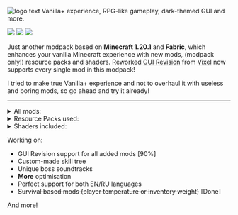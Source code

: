 ![logo text](https://github.com/westahdusiwii/rocket/assets/156493898/53d3497b-dbb6-4a6a-aaa3-0784dc8e8b69)
Vanilla+ experience, RPG-like gameplay, dark-themed GUI and more.

[<img src="https://github.com/westahdusiwii/rocket/assets/156493898/939b57a7-f4e7-4e39-9b2b-abf125171430">](https://modrinth.com/modpack/rocket) [<img src="https://github.com/westahdusiwii/rocket/assets/156493898/9246b569-ab88-4070-aba8-f6d0274b39ba">](https://discord.gg/KScRA9Wr9x) [<img src="https://github.com/westahdusiwii/rocket/assets/156493898/f4b65ffd-fbe0-469d-9a64-9b7f742d0234">](https://github.com/westahdusiwii/rocket/issues)

Just another modpack based on **Minecraft 1.20.1** and **Fabric**, which enhances your vanilla Minecraft experience with new mods, (modpack only!) resource packs and shaders. Reworked [GUI Revision](https://modrinth.com/resourcepack/gui-revision) from [Vixel](https://modrinth.com/user/Vixel) now supports every single mod in this modpack!

I tried to make true Vanilla+ experience and not to overhaul it with useless and boring mods, so go ahead and try it already!

---

<details>
<summary>All mods:</summary>

- [3D Skin Layers](https://modrinth.com/mod/zV5r3pPn)
- [Ad Astra](https://modrinth.com/mod/3ufwT9JF)
- [Adorn](https://modrinth.com/mod/E6FUtRJh)
- [AdventureZ](https://modrinth.com/mod/defK2XM3)
- [AmbientSounds](https://modrinth.com/mod/ambientsounds)
- [Another Furniture](https://modrinth.com/mod/ulloLmqG)
- [AppleSkin](https://modrinth.com/mod/EsAfCjCV)
- [Aquamirae](https://modrinth.com/mod/k23mNPhZ)
- [Architectury](https://modrinth.com/mod/lhGA9TYQ)
- [AutoTag Convention](https://modrinth.com/mod/8FdYDHF5)
- [Auto Third Person](https://modrinth.com/mod/ANu8FMzT)
- [AzureLib Armor](https://modrinth.com/mod/pduQXSbl)
- [AzureLib](https://modrinth.com/mod/7zlUOZvb)
- [Balm](https://modrinth.com/mod/MBAkmtvl)
- [Basic Weapons](https://modrinth.com/mod/sc2Pektv)
- [BCLib](https://modrinth.com/mod/BgNRHReB)
- [Better Advancements](https://modrinth.com/mod/Q2OqKxDG)
- [Better Combat](https://modrinth.com/mod/5sy6g3kz)
- [Better End](https://modrinth.com/mod/gc8OEnCC)
- [Better Nether](https://modrinth.com/mod/MpzVLzy5)
- [Better Third Person](https://modrinth.com/mod/G1s2WpNo)
- [Better village](https://www.curseforge.com/projects/615351)
- [Blur (Fabric)](https://modrinth.com/mod/NK39zBp2)
- [Bookshelf](https://modrinth.com/mod/uy4Cnpcm)
- [Botarium](https://modrinth.com/mod/2u6LRnMa)
- [Cardinal Components API](https://modrinth.com/mod/K01OU20C)
- [ChoiceTheorem's Overhauled Village](https://modrinth.com/mod/fgmhI8kH)
- [Chunky](https://modrinth.com/mod/fALzjamp)
- [CIT Resewn](https://modrinth.com/mod/otVJckYQ)
- [Cloth Config v11](https://modrinth.com/mod/9s6osm5g)
- [Collective](https://modrinth.com/mod/e0M1UDsY)
- [CompleteConfig](https://modrinth.com/mod/GtqG8z1h)
- [Concurrent Chunk Management Engine](https://modrinth.com/mod/VSNURh3q)
- [Continuity](https://modrinth.com/mod/1IjD5062)
- [Controlling For Fabric](https://modrinth.com/mod/xv94TkTM)
- [CreativeCore](https://modrinth.com/mod/OsZiaDHq)
- [Creeper Overhaul](https://modrinth.com/mod/MI1LWe93)
- [Cristel Lib](https://modrinth.com/mod/cl223EMc)
- [Croptopia](https://www.curseforge.com/projects/415438)
- [CTOV - Croptopia compat](https://modrinth.com/mod/5cWrW4FI)
- [CTOV - Gazebo compat](https://modrinth.com/mod/wE0hjz4k)
- [CTOV - More villagers compat](https://modrinth.com/mod/fyGliXG0)
- [CTOV - Villagers Plus Compat](https://modrinth.com/mod/UiaFErsS)
- [CTOV - Wizards Compat](https://modrinth.com/mod/uZAJ8Zy7)
- [Cull Leaves](https://modrinth.com/mod/GNxdLCoP)
- [Custom Splash Screen](https://modrinth.com/mod/BwFQLeCh)
- [DashLoader](https://modrinth.com/mod/ZfQ3kTvR)
- [Dawn API](https://modrinth.com/mod/meZK2DCX)
- [Deeper and Darker](https://modrinth.com/mod/fnAffV0n)
- [Dehydration](https://modrinth.com/mod/qWDh3G0p)
- [Doggo Mod Overhauled](https://modrinth.com/mod/ReOjbL4W)
- [Dungeons and Taverns Ancient City Overhaul](https://modrinth.com/mod/DNuNq5bb)
- [Dungeons and Taverns Pillager Outpost Rework](https://modrinth.com/mod/QIt10I7z)
- [Dungeons and Taverns Stronghold Rework](https://modrinth.com/mod/rYocd2LE)
- [Dungeons and Taverns](https://modrinth.com/mod/tpehi7ww)
- [Dungeons+: Towers](https://modrinth.com/mod/vdl5436m)
- [Dynamic Crosshair Compat](https://modrinth.com/mod/EwPIWPJ9)
- [Dynamic Crosshair](https://modrinth.com/mod/ZcR9weSm)
- [EMI Trades](https://modrinth.com/mod/j2HhbEE7)
- [EMI](https://modrinth.com/mod/fRiHVvU7)
- [Enchanting Infuser](https://modrinth.com/mod/ePv85y52)
- [EnchantmentDescriptions](https://modrinth.com/mod/UVtY3ZAC)
- [Ender Dragon Fight Remastered](https://modrinth.com/mod/HQsBdHGd)
- [Enderman Overhaul](https://modrinth.com/mod/Lq6ojcWv)
- [End Remastered](https://modrinth.com/mod/ZJTGwAND)
- [Enhanced Block Entities](https://modrinth.com/mod/OVuFYfre)
- [EntityCulling-Fabric](https://modrinth.com/mod/NNAgCjsB)
- [Entity Model Features](https://modrinth.com/mod/4I1XuqiY)
- [Entity Texture Features](https://modrinth.com/mod/BVzZfTc1)
- [EnvironmentZ](https://modrinth.com/mod/TggYmc6t)
- [EpheroLib](https://www.curseforge.com/projects/885449)
- [essential-container](https://modrinth.com/mod/k2ZPuTBm)
- [Expanded Storage](https://modrinth.com/mod/F56tBubk)
- [Explorify](https://modrinth.com/mod/HSfsxuTo)
- [Fabric API](https://modrinth.com/mod/P7dR8mSH)
- [Fabric Language Kotlin](https://modrinth.com/mod/Ha28R6CL)
- [FerriteCore](https://modrinth.com/mod/uXXizFIs)
- [Forge Config API Port](https://modrinth.com/mod/ohNO6lps)
- [Galosphere](https://modrinth.com/mod/Kn7xyQ1v)
- [Gazebos](https://modrinth.com/mod/XIpMGI6r)
- [GeckoLib 4](https://modrinth.com/mod/8BmcQJ2H)
- [Hardcore Revival](https://modrinth.com/mod/HqKoXaXz)
- [Held Item Info](https://modrinth.com/mod/tEcWzCZz)
- [Highlighter](https://modrinth.com/mod/cVNW5lr6)
- [HT's TreeChop](https://modrinth.com/mod/gHoB7SHO)
- [Iceberg](https://modrinth.com/mod/5faXoLqX)
- [ImmediatelyFast](https://modrinth.com/mod/5ZwdcRci)
- [Indium](https://modrinth.com/mod/Orvt0mRa)
- [Inventory Essentials](https://modrinth.com/mod/Boon8xwi)
- [Iris](https://modrinth.com/mod/YL57xq9U)
- [Jade](https://modrinth.com/mod/nvQzSEkH)
- [LazyDFU](https://modrinth.com/mod/hvFnDODi)
- [Legendary Tooltips](https://modrinth.com/mod/atHH8NyV)
- [libIPN](https://modrinth.com/mod/onSQdWhM)
- [Library ferret](https://www.curseforge.com/projects/532730)
- [LibZ](https://modrinth.com/mod/yUBXc3AH)
- [Lio's Overhauled Villages](https://modrinth.com/mod/piqpXT8s)
- [Lithium](https://modrinth.com/mod/gvQqBUqZ)
- [Loading Backgrounds](https://modrinth.com/mod/dH40biZd)
- [Macaw's Bridges](https://modrinth.com/mod/GURcjz8O)
- [MidnightLib](https://modrinth.com/mod/codAaoxh)
- [Model Gap Fix](https://modrinth.com/mod/QdG47OkI)
- [ModernFix](https://modrinth.com/mod/nmDcB62a)
- [ModMenu Badges Lib](https://modrinth.com/mod/eUw8l2Vi)
- [Mod Menu](https://modrinth.com/mod/mOgUt4GM)
- [Moog's Voyager Structures](https://modrinth.com/mod/OQAgZMH1)
- [Moonlight](https://modrinth.com/mod/twkfQtEc)
- [More Culling](https://modrinth.com/mod/51shyZVL)
- [More Mob Variants](https://modrinth.com/mod/JiEhJ3WG)
- [More Spawners](https://modrinth.com/mod/ETYqWHa5)
- [More Villagers](https://www.curseforge.com/projects/486080)
- [Mouse Tweaks](https://modrinth.com/mod/aC3cM3Vq)
- [Mythic Mobs](https://modrinth.com/mod/avrKhvsK)
- [Mythic Mounts](https://modrinth.com/mod/xP7vOoRA)
- [Mythic Upgrades](https://modrinth.com/mod/ERH7cFoy)
- [Naturalist](https://modrinth.com/mod/F8BQNPWX)
- [Necronomicon](https://modrinth.com/mod/P1Kv5EAO)
- [NotEnoughAnimations](https://modrinth.com/mod/MPCX6s5C)
- [Numismatic Overhaul](https://modrinth.com/mod/ZXm8hVxN)
- [Nyf's Spiders](https://modrinth.com/mod/dOGM7ccu)
- [Obscure API](https://modrinth.com/mod/fU7jbFHc)
- [oωo](https://modrinth.com/mod/ccKDOlHs)
- [Patchouli](https://modrinth.com/mod/nU0bVIaL)
- [Ping Wheel](https://modrinth.com/mod/QQXAdCzh)
- [Plasmo Voice](https://modrinth.com/mod/1bZhdhsH)
- [Player Animator](https://modrinth.com/mod/gedNE4y2)
- [Presence Footsteps](https://modrinth.com/mod/rcTfTZr3)
- [Prism](https://modrinth.com/mod/1OE8wbN0)
- [Promenade](https://modrinth.com/mod/GuE5FpvB)
- [Puzzles Lib](https://modrinth.com/mod/QAGBst4M)
- [Raised](https://modrinth.com/mod/nCQRBEiR)
- [Reese's Sodium Options](https://modrinth.com/mod/Bh37bMuy)
- [Regions Unexplored](https://modrinth.com/mod/Tkikq67H)
- [Remove Terralith Intro Message](https://modrinth.com/mod/sk4iFZGy)
- [Repurposed Structures](https://modrinth.com/mod/muf0XoRe)
- [Resourcefulconfig](https://modrinth.com/mod/M1953qlQ)
- [Resourceful Lib](https://modrinth.com/mod/G1hIVOrD)
- [Runes](https://modrinth.com/mod/lP9Yrr1E)
- [Sanguine](https://modrinth.com/mod/zliP2NTL)
- [Scorched](https://modrinth.com/mod/yID404Mu)
- [Searchables](https://modrinth.com/mod/fuuu3xnx)
- [Skeleton Horse Spawn](https://modrinth.com/mod/ZcqNoW8j)
- [Sky Villages](https://www.curseforge.com/projects/545483)
- [Sodium Extra](https://modrinth.com/mod/PtjYWJkn)
- [Sodium](https://modrinth.com/mod/AANobbMI)
- [Sound Physics Remastered](https://modrinth.com/mod/qyVF9oeo)
- [spark](https://modrinth.com/mod/l6YH9Als)
- [Spellbound Weapons](https://modrinth.com/mod/egyqODDj)
- [Spell Engine](https://modrinth.com/mod/XvoWJaA2)
- [Spell Power Attribute](https://modrinth.com/mod/8ooWzSQP)
- [Spelunkery](https://modrinth.com/mod/krskFMfA)
- [Starlight](https://modrinth.com/mod/H8CaAYZC)
- [Status Effect Bars](https://modrinth.com/mod/x02cBj9Y)
- [Structory](https://www.curseforge.com/projects/636540)
- [Structure Pool API](https://modrinth.com/mod/LrYZi08Q)
- [Supplementaries](https://modrinth.com/mod/fFEIiSDQ)
- [Tectonic](https://modrinth.com/mod/lWDHr9jE)
- [TerraBlender](https://modrinth.com/mod/kkmrDlKT)
- [Terralith](https://modrinth.com/mod/8oi3bsk5)
- [The Graveyard](https://modrinth.com/mod/QivVPB8W)
- [The Lost Castle](https://modrinth.com/mod/FGlHZl7X)
- [Tidal Towns](https://modrinth.com/mod/EEIwvQVo)
- [Tips](https://modrinth.com/mod/AMCbgyVw)
- [Towns and Towers](https://modrinth.com/mod/DjLobEOy)
- [Traveler's Backpack](https://modrinth.com/mod/rlloIFEV)
- [Traveler's Titles](https://modrinth.com/mod/JtifUr64)
- [Trinkets](https://modrinth.com/mod/5aaWibi9)
- [Villagers Plus](https://modrinth.com/mod/oHGMwNDR)
- [Villages&Pillages](https://modrinth.com/mod/klXONLDA)
- [Visuality](https://modrinth.com/mod/rI0hvYcd)
- [Wakes](https://modrinth.com/mod/dlNu0RQY)
- [When Dungeons Arise](https://modrinth.com/mod/8DfbfASn)
- [Wizards (RPG Series)](https://modrinth.com/mod/NkGaQMDA)
- [Xaero's Minimap Arrow Fix](https://modrinth.com/mod/uyEClyfU)
- [Xaero's Minimap](https://modrinth.com/mod/1bokaNcj)
- [Xaero's World Map](https://modrinth.com/mod/NcUtCpym)
- [YetAnotherConfigLib](https://modrinth.com/mod/1eAoo2KR)
- [YUNG's API](https://modrinth.com/mod/Ua7DFN59)
- [YUNG's Better Mineshafts](https://modrinth.com/mod/HjmxVlSr)
- [YUNG's Better Strongholds](https://modrinth.com/mod/kidLKymU)
- [YUNG's Bridges](https://modrinth.com/mod/Ht4BfYp6)
- [Zoomify](https://modrinth.com/mod/w7ThoJFB)

And many API's, addons and compatibility mods.

</details>

<details>
<summary>Resource Packs used:</summary>

- [GUI Revision](https://modrinth.com/resourcepack/gui-revision)
- [Fresh Animations](https://modrinth.com/resourcepack/fresh-animations)
- [Even Better Enchants](https://modrinth.com/resourcepack/even-better-enchants)
- [RAY's 3D Rails](https://modrinth.com/resourcepack/rays-3d-rails)
- [RAY's 3D Ladders](https://modrinth.com/resourcepack/rays-3d-ladders)
- [Simply 3D](https://modrinth.com/resourcepack/simply3d)
- [Simply 3D Extras](https://modrinth.com/resourcepack/simply3d-extras)
- [Cubic Sun & Moon](https://modrinth.com/resourcepack/cubic-sun-moon)
- [Better Lanterns](https://modrinth.com/resourcepack/better-lanterns)
- [Dungeons and Taverns](https://modrinth.com/datapack/dungeons-and-taverns)
- [Minecraft Ten Font](https://modrinth.com/resourcepack/mc10)
- [CTOV - Villagers Plus Compat](https://modrinth.com/datapack/ctov-villagers-plus-compat)
- [Eclectic Trove](https://modrinth.com/resourcepack/eclectic-trove-legendary-tooltips)
- [New villagers!](https://modrinth.com/resourcepack/kripatskys-villagers)

</details>

<details>
<summary>Shaders included:</summary>

- [BSL Shaders](https://modrinth.com/shader/bsl-shaders)
- [Complementary Shaders](https://modrinth.com/shader/complementary-reimagined)
- [Solas Shader](https://modrinth.com/shader/solas-shader)
- [Noble](https://modrinth.com/shader/noble)
- [Exposa Shaders](https://modrinth.com/shader/exposa-shaders)

</details>

Working on:
- GUI Revision support for all added mods [90%]
- Custom-made skill tree
- Unique boss soundtracks
- **More** optimisation
- Perfect support for both EN/RU languages
- ~~Survival based mods (player temperature or inventory weight)~~ [Done]
  
And more!
